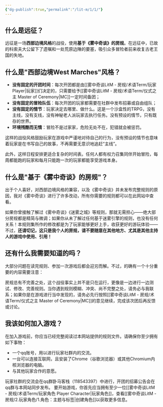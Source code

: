 ```yaml
---
{"dg-publish":true,"permalink":"/lit-m/1/1/"}
---
```


## 什么是远征？
远征是一场**西部边境风格**的战役，使用**基于《雾中奇谈》的房规**。在远征中，已故的科索夫大公留下了遗嘱和一处荒原边陲的要塞，吸引众多冒险者前来收复古老王国的失地。

## 什么是"西部边境West Marches"风格？
- **没有固定的开团时间**：每次开团都是由[[雾中奇谈LitM - 房规/术语Term/玩家 Player\|玩家]]们决定的，只需要给予[[雾中奇谈LitM - 房规/术语Term/仪式之主 Master of Ceremony\|MC]]一定时间备团；
- **没有固定的冒险队伍**：每次开团的玩家都需要在社群中发布招募或自由组队；
- **没有固定的情节**：玩家决定去哪里、做什么。这是一个沙盒性的TRPG，没有主线，没有支线，没有神秘老人派玩家去执行任务。没有预设的情节，只有既存的世界。
- **环境残酷而无情**：冒险不是过家家，危险无处不在，犯错就会被惩罚。

这样的战役风格鼓励玩家在游戏中严谨地对待自己的行为，没有预设的情节也意味着玩家是在书写自己的故事，不再需要无意识地追赶“主线”。

此外，这样日程安排更适合复杂的时间表。任何人都有权力召集同伴开始冒险，每周都能跑的玩家和每月只能跑一次的玩家都能享受游戏本身。

## 什么是"基于《雾中奇谈》的房规"？
出于个人喜好，对西部边境风格的兼容，以及《雾中奇谈》并未发布完整规则的原因，我对《雾中奇谈》进行了许多改动，所有你需要的规则都可以在此网站中查看。

如果你曾接触了解过《雾中奇谈》《迷雾之城》等规则，那就无需担心——绝大部分房规都是精简与微调；如果你从未了解过任何基于迷雾引擎的规则，也没有任何关系！本规则集所作的修改都是为了玩家能够更好上手，收获更好的游玩体验——不过，**还请切记，这只是我个人的房规，请不要随意在其他地方、尤其是其他主持人的游戏中使用、引用！**

## 还有什么我需要知道的吗？
大部分问题在读完规则、参加一次游戏后都会迎刃而解。不过，的确有一个十分重要的内容需要注意：

房规总有不完善之处，这个战役事实上并不是只在运行，更像是一边进行一边测试、修改、完善规则。当你遇到规则模糊、冲突、尚不完整之处，请务必与我联系；如果你是在游戏进行当中发现的，请务必先行按照[[雾中奇谈LitM - 房规/术语Term/仪式之主 Master of Ceremony\|MC]]的意见继续，完成该次团后再反馈或讨论。
## 我该如何加入游戏？
在加入游戏前，你应当已经完整阅读过本网站提供的规则文件。请确保你至少拥有如下事物：

- 一个qq账号，用以进行玩家社群内的交流。
- 一台可以连接互联网，且安装了Chrome（谷歌浏览器）或其他Chromium内核浏览器的电脑。
- 与其他玩家合作的意愿。

玩家社群的交流会在qq群卧马客栈（118543397）中进行，开团的招募公告会在qq群与本网站同步发布。
要开始游戏，你首先应当拥有至少一位[[雾中奇谈LitM - 房规/术语Term/玩家角色 Player Character\|玩家角色]]，查看[[雾中奇谈LitM - 房规/2.玩家角色/1.角色：主题与标签\|创建角色]]以获取更多信息。

